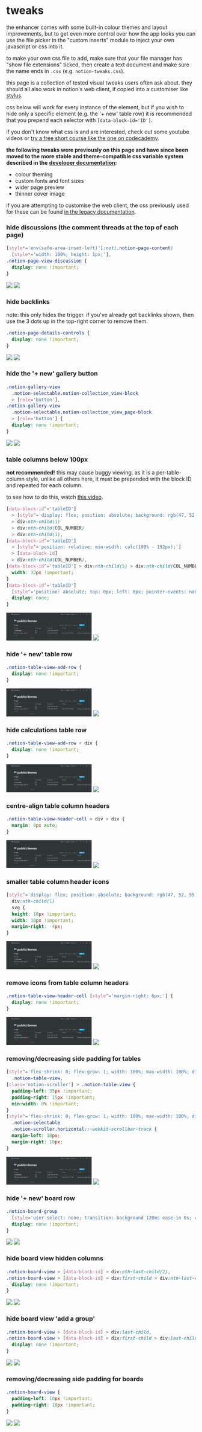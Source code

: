 # tweaks

the enhancer comes with some built-in colour themes and layout improvements,
but to get even more control over how the app looks you can use the file picker in the
"custom inserts" module to inject your own javascript or css into it.

to make your own css file to add, make sure that your file manager has "show file extensions" ticked, then
create a text document and make sure the name ends in `.css` (e.g. `notion-tweaks.css`).

this page is a collection of tested visual tweaks users often ask about.
they should all also work in notion's web client, if copied into a customiser
like [stylus](https://chrome.google.com/webstore/detail/stylus/clngdbkpkpeebahjckkjfobafhncgmne?hl=en).

css below will work for every instance of the element, but if you wish to hide only a specific element
(e.g. the '+ new' table row) it is recommended that you prepend each selector with
`[data-block-id='ID']`.

if you don't know what css is and are interested, check out some youtube videos
or [try a free short course like the one on codecademy](https://www.codecademy.com/learn/learn-css).

**the following tweaks were previously on this page and have since been moved to the**
**more stable and theme-compatible css variable system described in the**
**[developer documentation](DOCUMENTATION.md#variable-theming):**

- colour theming
- custom fonts and font sizes
- wider page preview
- thinner cover image

if you are attempting to customise the web client, the css previously used for these can be found
[in the legacy documentation](https://github.com/dragonwocky/notion-enhancer/blob/b5043508d91df76f145f0f48c2c63d7dd1c27543/STYLING.md).

### hide discussions (the comment threads at the top of each page)

```css
[style*='env(safe-area-inset-left)']:not(.notion-page-content)
  [style*='width: 100%; height: 1px;'],
.notion-page-view-discussion {
  display: none !important;
}
```

<img src="https://github.com/dragonwocky/notion-enhancer/blob/b5043508d91df76f145f0f48c2c63d7dd1c27543/screenshots/discussion-default.jpg?raw=true" width="45%"></img> <img src="https://github.com/dragonwocky/notion-enhancer/blob/b5043508d91df76f145f0f48c2c63d7dd1c27543/screenshots/discussion-hidden.jpg?raw=true" width="45%"></img>

### hide backlinks

note: this only hides the trigger. if you've already got backlinks shown,
then use the 3 dots up in the top-right corner to remove them.

```css
.notion-page-details-controls {
  display: none !important;
}
```

<img src="https://user-images.githubusercontent.com/16874139/92044159-f3eb2880-edc0-11ea-9cc9-7adcec540905.png" width="45%"> <img src="https://user-images.githubusercontent.com/16874139/92044290-42002c00-edc1-11ea-96fa-147d84eb0555.png" width="45%">

### hide the '+ new' gallery button

```css
.notion-gallery-view
  .notion-selectable.notion-collection_view-block
  > [role='button'],
.notion-gallery-view
  .notion-selectable.notion-collection_view_page-block
  > [role='button'] {
  display: none !important;
}
```

<img src="https://user-images.githubusercontent.com/16874139/90969951-30f22800-e542-11ea-954c-e36873e19217.png" width="45%"></img> <img src="https://user-images.githubusercontent.com/16874139/90969962-55e69b00-e542-11ea-8ed3-287922805210.png" width="45%"></img>

### table columns below 100px

**not recommended!** this may cause buggy viewing.
as it is a per-table-column style, unlike all others here, it must be prepended with the block ID and repeated for each column.

to see how to do this, watch [this video](https://www.youtube.com/watch?v=6V7eqShm_4w).

```css
[data-block-id^='tableID']
  > [style^='display: flex; position: absolute; background: rgb(47, 52, 55); z-index: 82; height: 33px; color: rgba(255, 255, 255, 0.6);']
  > div:nth-child(1)
  > div:nth-child(COL_NUMBER)
  > div:nth-child(1),
[data-block-id^='tableID']
  > [style^='position: relative; min-width: calc(100% - 192px);']
  > [data-block-id]
  > div:nth-child(COL_NUMBER),
[data-block-id^='tableID'] > div:nth-child(5) > div:nth-child(COL_NUMBER) {
  width: 32px !important;
}
[data-block-id^='tableID']
  [style^='position: absolute; top: 0px; left: 0px; pointer-events: none;']:not(.notion-presence-container) {
  display: none;
}
```

<img src="https://github.com/dragonwocky/notion-enhancer/blob/b5043508d91df76f145f0f48c2c63d7dd1c27543/screenshots/table-before.jpg?raw=true" width="45%"></img> <img src="https://github.com/dragonwocky/notion-enhancer/blob/b5043508d91df76f145f0f48c2c63d7dd1c27543/screenshots/table-columnunder100px.jpg?raw=true" width="45%"></img>

### hide '+ new' table row

```css
.notion-table-view-add-row {
  display: none !important;
}
```

<img src="https://github.com/dragonwocky/notion-enhancer/blob/b5043508d91df76f145f0f48c2c63d7dd1c27543/screenshots/table-before.jpg?raw=true" width="45%"></img> <img src="https://github.com/dragonwocky/notion-enhancer/blob/b5043508d91df76f145f0f48c2c63d7dd1c27543/screenshots/table-hideaddrow.jpg?raw=true" width="45%"></img>

### hide calculations table row

```css
.notion-table-view-add-row + div {
  display: none !important;
}
```

<img src="https://github.com/dragonwocky/notion-enhancer/blob/b5043508d91df76f145f0f48c2c63d7dd1c27543/screenshots/table-before.jpg?raw=true" width="45%"></img> <img src="https://github.com/dragonwocky/notion-enhancer/blob/b5043508d91df76f145f0f48c2c63d7dd1c27543/screenshots/table-hidecalculationsrow.jpg?raw=true" width="45%"></img>

### centre-align table column headers

```css
.notion-table-view-header-cell > div > div {
  margin: 0px auto;
}
```

<img src="https://github.com/dragonwocky/notion-enhancer/blob/b5043508d91df76f145f0f48c2c63d7dd1c27543/screenshots/table-before.jpg?raw=true" width="45%"></img> <img src="https://github.com/dragonwocky/notion-enhancer/blob/b5043508d91df76f145f0f48c2c63d7dd1c27543/screenshots/table-centredheaders.jpg?raw=true" width="45%"></img>

### smaller table column header icons

```css
[style^='display: flex; position: absolute; background: rgb(47, 52, 55); z-index: 82; height: 33px; color: rgba(255, 255, 255, 0.6);']
  div:nth-child(1)
  svg {
  height: 10px !important;
  width: 10px !important;
  margin-right: -4px;
}
```

<img src="https://github.com/dragonwocky/notion-enhancer/blob/b5043508d91df76f145f0f48c2c63d7dd1c27543/screenshots/table-before.jpg?raw=true" width="45%"></img> <img src="https://github.com/dragonwocky/notion-enhancer/blob/b5043508d91df76f145f0f48c2c63d7dd1c27543/screenshots/table-smallercolumnicons.jpg?raw=true" width="45%"></img>

### remove icons from table column headers

```css
.notion-table-view-header-cell [style^='margin-right: 6px;'] {
  display: none !important;
}
```

<img src="https://github.com/dragonwocky/notion-enhancer/blob/b5043508d91df76f145f0f48c2c63d7dd1c27543/screenshots/table-before.jpg?raw=true" width="45%"></img> <img src="https://github.com/dragonwocky/notion-enhancer/blob/b5043508d91df76f145f0f48c2c63d7dd1c27543/screenshots/table-hidecolumnicons.jpg?raw=true" width="45%"></img>

### removing/decreasing side padding for tables

```css
[style^='flex-shrink: 0; flex-grow: 1; width: 100%; max-width: 100%; display: flex; align-items: center; flex-direction: column; font-size: 16px; color: rgba(255, 255, 255, 0.9); padding: 0px 96px 30vh;']
  .notion-table-view,
[class='notion-scroller'] > .notion-table-view {
  padding-left: 35px !important;
  padding-right: 15px !important;
  min-width: 0% !important;
}
[style^='flex-shrink: 0; flex-grow: 1; width: 100%; max-width: 100%; display: flex; align-items: center; flex-direction: column; font-size: 16px; color: rgba(255, 255, 255, 0.9); padding: 0px 96px 30vh;']
  .notion-selectable
  .notion-scroller.horizontal::-webkit-scrollbar-track {
  margin-left: 10px;
  margin-right: 10px;
}
```

<img src="https://github.com/dragonwocky/notion-enhancer/blob/b5043508d91df76f145f0f48c2c63d7dd1c27543/screenshots/table-before.jpg?raw=true" width="45%"></img> <img src="https://github.com/dragonwocky/notion-enhancer/blob/b5043508d91df76f145f0f48c2c63d7dd1c27543/screenshots/table-shrinkpadding.jpg?raw=true" width="45%"></img>

### hide '+ new' board row

```css
.notion-board-group
  [style='user-select: none; transition: background 120ms ease-in 0s; cursor: pointer; display: inline-flex; align-items: center; flex-shrink: 0; white-space: nowrap; height: 32px; border-radius: 3px; font-size: 14px; line-height: 1.2; min-width: 0px; padding-left: 6px; padding-right: 8px; color: rgba(255, 255, 255, 0.4); width: 100%;'] {
  display: none !important;
}
```

<img src="https://github.com/dragonwocky/notion-enhancer/blob/b5043508d91df76f145f0f48c2c63d7dd1c27543/screenshots/board-default.jpg?raw=true" width="45%"></img> <img src="https://github.com/dragonwocky/notion-enhancer/blob/b5043508d91df76f145f0f48c2c63d7dd1c27543/screenshots/board-hideaddnew.jpg?raw=true" width="45%"></img>

### hide board view hidden columns

```css
.notion-board-view > [data-block-id] > div:nth-last-child(2),
.notion-board-view > [data-block-id] > div:first-child > div:nth-last-child(2) {
  display: none !important;
}
```

<img src="https://github.com/dragonwocky/notion-enhancer/blob/b5043508d91df76f145f0f48c2c63d7dd1c27543/screenshots/board-default.jpg?raw=true" width="45%"></img> <img src="https://github.com/dragonwocky/notion-enhancer/blob/b5043508d91df76f145f0f48c2c63d7dd1c27543/screenshots/board-hidehidden.jpg?raw=true" width="45%"></img>

### hide board view 'add a group'

```css
.notion-board-view > [data-block-id] > div:last-child,
.notion-board-view > [data-block-id] > div:first-child > div:last-child {
  display: none !important;
}
```

<img src="https://github.com/dragonwocky/notion-enhancer/blob/b5043508d91df76f145f0f48c2c63d7dd1c27543/screenshots/board-default.jpg?raw=true" width="45%"></img> <img src="https://github.com/dragonwocky/notion-enhancer/blob/b5043508d91df76f145f0f48c2c63d7dd1c27543/screenshots/board-hideaddgroup.jpg?raw=true" width="45%"></img>

### removing/decreasing side padding for boards

```css
.notion-board-view {
  padding-left: 10px !important;
  padding-right: 10px !important;
}
```

<img src="https://github.com/dragonwocky/notion-enhancer/blob/b5043508d91df76f145f0f48c2c63d7dd1c27543/screenshots/board-default.jpg?raw=true" width="45%"></img> <img src="https://github.com/dragonwocky/notion-enhancer/blob/b5043508d91df76f145f0f48c2c63d7dd1c27543/screenshots/board-shrinkpadding.jpg?raw=true" width="45%"></img>
